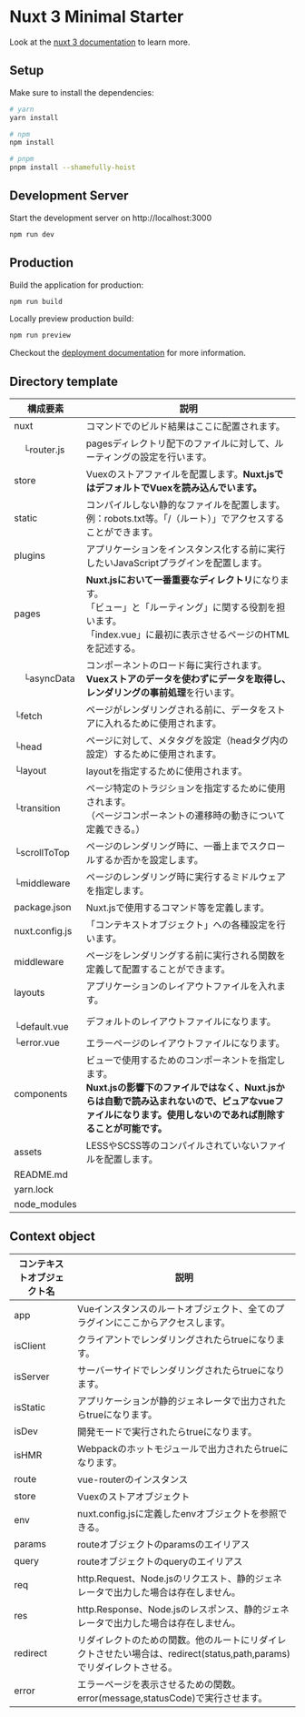 # Nuxt 3 Minimal Starter

Look at the [nuxt 3 documentation](https://v3.nuxtjs.org) to learn more.

## Setup

Make sure to install the dependencies:

```bash
# yarn
yarn install

# npm
npm install

# pnpm
pnpm install --shamefully-hoist
```

## Development Server

Start the development server on http://localhost:3000

```bash
npm run dev
```

## Production

Build the application for production:

```bash
npm run build
```

Locally preview production build:

```bash
npm run preview
```

Checkout the [deployment documentation](https://v3.nuxtjs.org/guide/deploy/presets) for more information.

## Directory template

| 構成要素 | 説明 |
| ---- | ---- |
| nuxt | コマンドでのビルド結果はここに配置されます。 |
| 　└router.js | pagesディレクトリ配下のファイルに対して、ルーティングの設定を行います。 |
| store | Vuexのストアファイルを配置します。**Nuxt.jsではデフォルトでVuexを読み込んでいます。** |
| static | コンパイルしない静的なファイルを配置します。<br>例：robots.txt等。「/（ルート）」でアクセスすることができます。 |
| plugins | アプリケーションをインスタンス化する前に実行したいJavaScriptプラグインを配置します。 |
| pages | **Nuxt.jsにおいて一番重要なディレクトリ**になります。<br>「ビュー」と「ルーティング」に関する役割を担います。<br>「index.vue」に最初に表示させるページのHTMLを記述する。 |
| 　└asyncData | コンポーネントのロード毎に実行されます。<br />**Vuexストアのデータを使わずにデータを取得し、レンダリングの事前処理**を行います。 |
| └fetch | ページがレンダリングされる前に、データをストアに入れるために使用されます。 |
| └head | ページに対して、メタタグを設定（headタグ内の設定）するために使用されます。 |
| └layout | layoutを指定するために使用されます。 |
| └transition | ページ特定のトラジションを指定するために使用されます。<br />（ページコンポーネントの遷移時の動きについて定義できる。） |
| └scrollToTop | ページのレンダリング時に、一番上までスクロールするか否かを設定します。 |
| └middleware | ページのレンダリング時に実行するミドルウェアを指定します。 |
| package.json | Nuxt.jsで使用するコマンド等を定義します。 |
| nuxt.config.js | 	「コンテキストオブジェクト」への各種設定を行います。 |
| middleware	 | ページをレンダリングする前に実行される関数を定義して配置することができます。 |
| layouts | アプリケーションのレイアウトファイルを入れます。 |
| 　└default.vue | デフォルトのレイアウトファイルになります。 |
| └error.vue | エラーページのレイアウトファイルになります。 |
| components | ビューで使用するためのコンポーネントを指定します。<br>**Nuxt.jsの影響下のファイルではなく、Nuxt.jsからは自動で読み込まれないので、ピュアなvueファイルになります。使用しないのであれば削除することが可能です。** |
| assets | LESSやSCSS等のコンパイルされていないファイルを配置します。 |
| README.md | |
| yarn.lock | |
| node_modules | |

## Context object

| コンテキストオブジェクト名 | 説明 |
| ---- | ---- |
| app | Vueインスタンスのルートオブジェクト、全てのプラグインにここからアクセスします。 |
| isClient | 	クライアントでレンダリングされたらtrueになります。 |
| isServer | サーバーサイドでレンダリングされたらtrueになります。 |
| isStatic | アプリケーションが静的ジェネレータで出力されたらtrueになります。 |
| isDev | 開発モードで実行されたらtrueになります。 |
| isHMR | Webpackのホットモジュールで出力されたらtrueになります。 |
| route | vue-routerのインスタンス |
| store | Vuexのストアオブジェクト |
| env | nuxt.config.jsに定義したenvオブジェクトを参照できる。 |
| params | routeオブジェクトのparamsのエイリアス |
| query | routeオブジェクトのqueryのエイリアス |
| req | http.Request、Node.jsのリクエスト、静的ジェネレータで出力した場合は存在しません。 |
| res | http.Response、Node.jsのレスポンス、静的ジェネレータで出力した場合は存在しません。 |
| redirect | リダイレクトのための関数。他のルートにリダイレクトさせたい場合は、redirect(status,path,params)でリダイレクトさせる。 |
| error | エラーページを表示させるための関数。error(message,statusCode)で実行させます。 |
